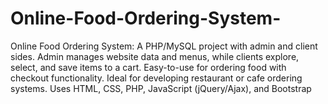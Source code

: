 # Online-Food-Ordering-System-
Online Food Ordering System: A PHP/MySQL project with admin and client sides. Admin manages website data and menus, while clients explore, select, and save items to a cart. Easy-to-use for ordering food with checkout functionality. Ideal for developing restaurant or cafe ordering systems. Uses HTML, CSS, PHP, JavaScript (jQuery/Ajax), and Bootstrap
